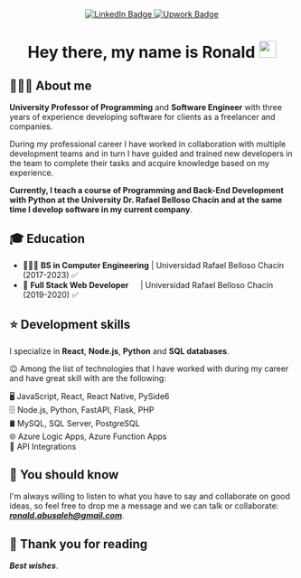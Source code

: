 <!-- HEADER -->
<div id="header" align="center">
  <div id="badges">
    <a href="https://www.linkedin.com/in/abusalehronald/">
      <img src="https://img.shields.io/badge/LinkedIn-blue?style=for-the-badge&logo=linkedin&logoColor=white" alt="LinkedIn Badge"/>
    </a>
    <a href="https://www.upwork.com/freelancers/~01ec34398bf3523bb0">
      <img src="https://img.shields.io/badge/Upwork-brightgreen?style=for-the-badge&logo=upwork&logoColor=white" alt="Upwork Badge"/>
    </a>
  </div>
  <h1>
    Hey there, my name is Ronald
    <img src="https://media.giphy.com/media/hvRJCLFzcasrR4ia7z/giphy.gif" width="30px"/>
  </h1>
</div>

<!-- ABOUT ME -->
## 👨🏻‍💻 About me
**University Professor of Programming** and **Software Engineer** with three years of experience developing software for clients as a freelancer and companies.

During my professional career I have worked in collaboration with multiple development teams and in turn I have guided and trained new developers in the team to complete their tasks and acquire knowledge based on my experience.

**Currently, I teach a course of Programming and Back-End Development with Python at the University Dr. Rafael Belloso Chacín and at the same time I develop software in my current company**.

## 🎓 Education
* 👨🏻‍🎓 **BS in Computer Engineering** | Universidad Rafael Belloso Chacín (2017-2023) ✅
* 📜 **Full Stack Web Developer**&ensp;&ensp;&ensp;| Universidad Rafael Belloso Chacín (2019-2020) ✅

<!-- Development skills -->
## ⭐ Development skills
I specialize in **React**, **Node.js**, **Python** and **SQL databases**.

😉 Among the list of technologies that I have worked with during my career and have great skill with are the following:

🖥️ JavaScript, React, React Native, PySide6
<br/>
🗄️ Node.js, Python, FastAPI, Flask, PHP
<br/>
🛢️ MySQL, SQL Server, PostgreSQL
<br/>
🌐 Azure Logic Apps, Azure Function Apps
<br/>
🤖 API Integrations

## 👀 You should know
I'm always willing to listen to what you have to say and collaborate on good ideas, so feel free to drop me a message and we can talk or collaborate: ***ronald.abusaleh@gmail.com***.

## 🚀 Thank you for reading 
***Best wishes***.
